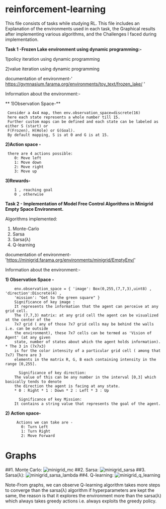 # reinforcement-learning
This file consists of tasks while studying RL. This file includes an Explanation of the environments used in each task, the Graphical results after implementing various algorithms, and the Challenges I faced during implementation.


**Task 1 -Frozen Lake environment using dynamic programming:-**

  1)policy iteration using dynamic programming
  
  2)value iteration using dynamic programming
  
documentation of environment-' https://gymnasium.farama.org/environments/toy_text/frozen_lake/ '

Information about the environment:-

 **  1)Observation Space-**
     
     Consider a 4x4 map, then env.observation_space=discrete(16)
     here each state represents a whole number till 15.
     Further custom maps can be defined and each state can be labeled as either S (start) or 
     F(Frozen), H(Hole) or G(Goal).
     By default mapping, S is at 0 and G is at 15.
    
   
 **2)Action space -**
   
     there are 4 actions possible:
        0: Move left
        1: Move down
        2: Move right
        3: Move up
  **3)Rewards-**

        1 , reaching goal
        0 , otherwise


**Task 2 - Implementation of Model Free Control Algorithms in Minigrid Empty Space Environment.**

Algorithms implemented:

1. Monte-Carlo
2. Sarsa
3. Sarsa(λ)
4. Q-learning


documentation of environment-'https://minigrid.farama.org/environments/minigrid/EmptyEnv/'


Information about the environment:-

 **1) Observation Space -**

        env.observation_space = { 'image': Box(0,255,(7,7,3),uint8) , 'direction':Discrete(4) ,
        'mission': "Get to the green square" }
        Significance of key image :
        It represents the information that the agent can perceive at any grid cell.
        The (7,7,3) matrix: at any grid cell the agent can be visualized at the center of the 
        7x7 grid ( any of those 7x7 grid cells may be behind the walls i.e. can be outside 
        the environment), these 7x7 cells can be termed as 'Vision of Agent' (at any given
        state, number of states about which the agent holds information). * The 3 in (7x7x3) 
        is for the color intensity of a particular grid cell ( among that 7x7) There are 3 
        elements in the matrix R, G, B each containing intensity in the range [0,255].

          Significance of key direction:
        The value of this can be any number in the interval [0,3] which basically tends to denote 
        the direction the agent is facing at any state.
        * 0 : Right * 1 : Down * 2 : Left * 3 : Up

          Significance of key Mission:
        It contains a string value that represents the goal of the agent.
    
 **2) Action space-**

         Actions we can take are -
           0: Turn Left
           1: Turn Right
           2: Move Forward


# **Graphs**
##1. Monte Carlo:
![minigrid_mc](https://github.com/user-attachments/assets/e944dae1-7537-426d-a573-447919f90fef)
##2. Sarsa:
![minigrid_sarsa](https://github.com/user-attachments/assets/d2d0fe28-d49d-4672-8d41-c74ef00bfec7)
##3. Sarsa(λ):
![minigrid_sarsa_lambda](https://github.com/user-attachments/assets/c84800a8-87e4-47b5-b5a9-dc3451231ac5)
##4. Q-learning:
![minigrid_q_learning](https://github.com/user-attachments/assets/a7a8c447-2b65-437f-a3d3-98c1d874552d)


 Note-From graphs, we can observe Q-learning algorithm takes more steps to converge than the sarsa(λ) algorithm if hyperparameters are kept the same, the reason is that it explores the environment more than the sarsa(λ) which always takes greedy actions i.e. always exploits the greedy policy.

